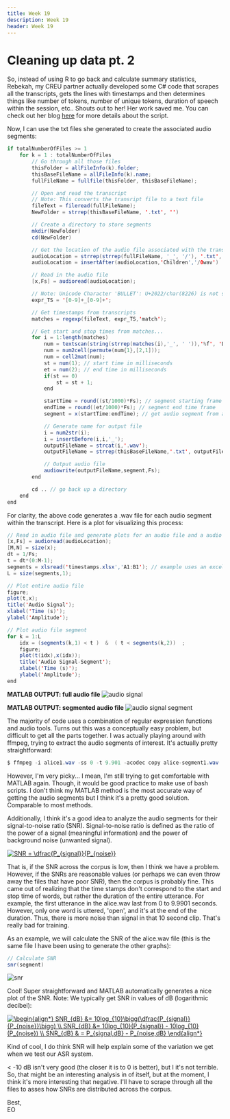 ```yaml
---
title: Week 19
description: Week 19
header: Week 19
---
```


# Cleaning up data pt. 2
So, instead of using R to go back and calculate summary statistics, Rebekah, my CREU partner actually developed some C# code that scrapes all the transcripts, gets the lines with timestamps and then determines things like number of tokens, number of unique tokens, duration of speech within the session, etc.. Shouts out to her! Her work saved me. You can check out her blog [here](https://rebekahmanweiler.wixsite.com/rebekahmanweiler/cra-w-blog) for more details about the script.

Now, I can use the txt files she generated to create the associated audio segments:

```java
if totalNumberOfFiles >= 1
	for k = 1 : totalNumberOfFiles
		// Go through all those files
		thisFolder = allFileInfo(k).folder;
		thisBaseFileName = allFileInfo(k).name;
		fullFileName = fullfile(thisFolder, thisBaseFileName);

		// Open and read the transcript
		// Note: This converts the transript file to a text file
		fileText = fileread(fullFileName);
		NewFolder = strrep(thisBaseFileName, '.txt', '')

		// Create a directory to store segments
		mkdir(NewFolder)
		cd(NewFolder)

		// Get the location of the audio file associated with the transcript file
		audioLocation = strrep(strrep(fullFileName, '_', '/'), '.txt', '.wav');
		audioLocation = insertAfter(audioLocation,'Children','/0wav')

		// Read in the audio file
		[x,Fs] = audioread(audioLocation);

		// Note: Unicode Character 'BULLET': U+2022/char(8226) is not sufficient
		expr_TS = '[0-9]+_[0-9]+';

		// Get timestamps from transcripts
		matches = regexp(fileText, expr_TS,'match');

		// Get start and stop times from matches...
		for i = 1:length(matches)
			num = textscan(string(strrep(matches(i),'_', ' ')),'%f', 'Delimiter',' ');
			num = num2cell(permute(num{1},[2,1]));
			num = cell2mat(num);
			st = num(1); // start time in milliseconds
			et = num(2); // end time in milliseconds
			if(st == 0)
				st = st + 1;           
			end

			startTime = round((st/1000)*Fs); // segment starting frame
			endTime = round((et/1000)*Fs); // segment end time frame
			segment = x(startTime:endTime); // get audio segment from audio file

			// Generate name for output file
			i = num2str(i);
			i = insertBefore(i,i,'_');
			outputFileName = strcat(i,'.wav');
			outputFileName = strrep(thisBaseFileName,'.txt', outputFileName);

			// Output audio file
			audiowrite(outputFileName,segment,Fs);   
		end

		cd .. // go back up a directory
	end
end
```

For clarity, the above code generates a .wav file for each audio segment within the transcript.
Here is a plot for visualizing this process:

```java
// Read in audio file and generate plots for an audio file and a audio file segment
[x,Fs] = audioread(audioLocation);
[M,N] = size(x);
dt = 1/Fs;
t = dt*(0:M-1);
segments = xlsread('timestamps.xlsx','A1:B1'); // example uses an excel file that contain the timestamps
L = size(segments,1);

// Plot entire audio file
figure;
plot(t,x);
title('Audio Signal');
xlabel('Time (s)');
ylabel('Amplitude');

// Plot audio file segment
for k = 1:L
	idx = (segments(k,1) < t )  &  ( t < segments(k,2))  ;
	figure;
	plot(t(idx),x(idx));
	title('Audio Signal-Segment');
	xlabel('Time (s)');
	ylabel('Amplitude');
end
```

<b>MATLAB OUTPUT: full audio file</b>
![audio signal](https://storage.googleapis.com/root-proposal-1246/CREU_DATA/week_19/audiosignal.png)

<b>MATLAB OUTPUT: segmented audio file</b>
![audio signal segment](https://storage.googleapis.com/root-proposal-1246/CREU_DATA/week_19/audiosignalsegment.png)

The majority of code uses a combination of regular expression functions and audio tools. Turns out this was a conceptually easy problem, but difficult to get all the parts together. I was actually playing around with ffmpeg, trying to extract the audio segments of interest. It's actually pretty straightforward:

```java
$ ffmpeg -i alice1.wav -ss 0 -t 9.901 -acodec copy alice-segment1.wav
```
However, I'm very picky... I mean, I'm still trying to get comfortable with MATLAB again. Though, it would be good practice to make use of bash scripts. I don't think my MATLAB method is the most accurate way of getting the audio segments but I think it's a pretty good solution. Comparable to most methods.

Additionally, I think it's a good idea to analyze the audio segments for their signal-to-noise ratio (SNR). Signal-to-noise ratio is defined as the ratio of the power of a signal (meaningful information) and the power of background noise (unwanted signal).

<a href="https://www.codecogs.com/eqnedit.php?latex=SNR&space;=&space;\dfrac{P_{signal}}{P_{noise}}" target="_blank"><img src="https://latex.codecogs.com/gif.latex?SNR&space;=&space;\dfrac{P_{signal}}{P_{noise}}" title="SNR = \dfrac{P_{signal}}{P_{noise}}" /></a>

That is, if the SNR across the corpus is low, then I think we have a problem. However, if the SNRs are reasonable values (or perhaps we can even throw away the files that have poor SNR), then the corpus is probably fine. This came out of realizing that the time stamps don't correspond to the start and stop time of words, but rather the duration of the entire utterance. For example, the first utterance in the alice.wav last from 0 to 9.9901 seconds. However, only one word is uttered, 'open', and it's at the end of the duration. Thus, there is more noise than signal in that 10 second clip. That's really bad for training.

As an example, we will calculate the SNR of the alice.wav file (this is the same file I have been using to generate the other graphs):

```java
// Calculate SNR
snr(segment)
```

![snr](https://storage.googleapis.com/root-proposal-1246/CREU_DATA/week_19/snr.png)

Cool! Super straightforward and MATLAB automatically generates a nice plot of the SNR.
Note: We typically get SNR in values of dB (logarithmic decibel):

<a href="https://www.codecogs.com/eqnedit.php?latex=\begin{align*}&space;SNR_{dB}&space;&=&space;10log_{10}\bigg(\dfrac{P_{signal}}{P_{noise}}\bigg)&space;\\&space;SNR_{dB}&space;&=&space;10log_{10}(P_{signal})&space;-&space;10log_{10}(P_{noise})&space;\\&space;SNR_{dB}&space;&&space;=&space;P_{signal,dB}&space;-&space;P_{noise,dB}&space;\end{align*}" target="_blank"><img src="https://latex.codecogs.com/gif.latex?\begin{align*}&space;SNR_{dB}&space;&=&space;10log_{10}\bigg(\dfrac{P_{signal}}{P_{noise}}\bigg)&space;\\&space;SNR_{dB}&space;&=&space;10log_{10}(P_{signal})&space;-&space;10log_{10}(P_{noise})&space;\\&space;SNR_{dB}&space;&&space;=&space;P_{signal,dB}&space;-&space;P_{noise,dB}&space;\end{align*}" title="\begin{align*} SNR_{dB} &= 10log_{10}\bigg(\dfrac{P_{signal}}{P_{noise}}\bigg) \\ SNR_{dB} &= 10log_{10}(P_{signal}) - 10log_{10}(P_{noise}) \\ SNR_{dB} & = P_{signal,dB} - P_{noise,dB} \end{align*}" /></a>

Kind of cool, I do think SNR will help explain some of the variation we get when we test our ASR system.


< -10 dB isn't very good (the closer it is to 0 is better), but I it's not terrible. So, that might be an interesting analysis in of itself, but at the moment, I think it's more interesting that negative. I'll have to scrape through all the files to asses how SNRs are distributed across the corpus.

Best, <br />
EO

